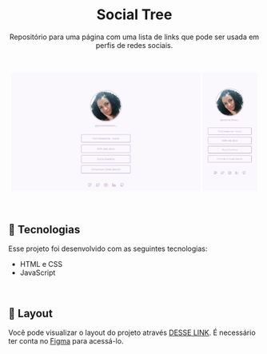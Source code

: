 <h1 align="center"> Social Tree </h1>

<p align="center">
    Repositório para uma página com uma lista de links que pode ser usada em perfis de redes sociais.
</p>

<br>

<p align="center">
  <img alt="Adote" src="./assets/img/projeto.jpeg" width="75%">
  <img alt="Adote" src="./assets/img/mobile.jpeg" width="21.96%">
</p>

<br>

## 🚀 Tecnologias

Esse projeto foi desenvolvido com as seguintes tecnologias:

- HTML e CSS
- JavaScript

<br>

## 🔖 Layout

Você pode visualizar o layout do projeto através [DESSE LINK]("https://www.figma.com/file/yi1ycIyAW8QiGiX9bMFHkU/DD-%2F-Social-links/duplicate"). É necessário ter conta no [Figma](https://figma.com) para acessá-lo.